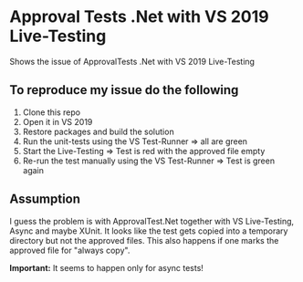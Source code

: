 # Approval Tests .Net with VS 2019 Live-Testing

Shows the issue of ApprovalTests .Net with VS 2019 Live-Testing

## To reproduce my issue do the following

1. Clone this repo
1. Open it in VS 2019
1. Restore packages and build the solution
1. Run the unit-tests using the VS Test-Runner => all are green
1. Start the Live-Testing => Test is red with the approved file empty
1. Re-run the test manually using the VS Test-Runner => Test is green again

## Assumption

I guess the problem is with ApprovalTest.Net together with VS Live-Testing, Async and maybe XUnit.
It looks like the test gets copied into a temporary directory but not the approved files.
This also happens if one marks the approved file for "always copy".

**Important:** It seems to happen only for async tests!